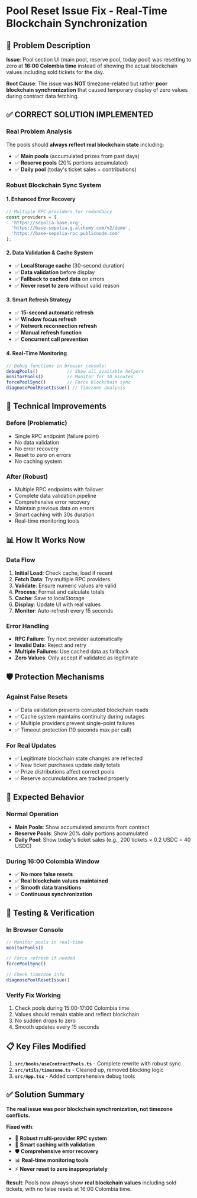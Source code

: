 # Pool Reset Issue Fix - Real-Time Blockchain Synchronization

## 🚨 Problem Description

**Issue**: Pool section UI (main pool, reserve pool, today pool) was resetting to zero at **16:00 Colombia time** instead of showing the actual blockchain values including sold tickets for the day.

**Root Cause**: The issue was **NOT** timezone-related but rather **poor blockchain synchronization** that caused temporary display of zero values during contract data fetching.

## ✅ **CORRECT SOLUTION IMPLEMENTED**

### **Real Problem Analysis**
The pools should **always reflect real blockchain state** including:
- ✅ **Main pools** (accumulated prizes from past days)  
- ✅ **Reserve pools** (20% portions accumulated)
- ✅ **Daily pool** (today's ticket sales + contributions)

### **Robust Blockchain Sync System**

#### **1. Enhanced Error Recovery**
```typescript
// Multiple RPC providers for redundancy
const providers = [
  'https://sepolia.base.org',
  'https://base-sepolia.g.alchemy.com/v2/demo', 
  'https://base-sepolia-rpc.publicnode.com'
];
```

#### **2. Data Validation & Cache System**
- ✅ **LocalStorage cache** (30-second duration)
- ✅ **Data validation** before display
- ✅ **Fallback to cached data** on errors
- ✅ **Never reset to zero** without valid reason

#### **3. Smart Refresh Strategy**
- ✅ **15-second automatic refresh**
- ✅ **Window focus refresh** 
- ✅ **Network reconnection refresh**
- ✅ **Manual refresh function**
- ✅ **Concurrent call prevention**

#### **4. Real-Time Monitoring**
```javascript
// Debug functions in browser console:
debugPools()           // Show all available helpers
monitorPools()         // Monitor for 10 minutes
forcePoolSync()        // Force blockchain sync
diagnosePoolResetIssue() // Timezone analysis
```

## 🔧 **Technical Improvements**

### **Before (Problematic)**
- Single RPC endpoint (failure point)
- No data validation
- No error recovery
- Reset to zero on errors
- No caching system

### **After (Robust)**
- Multiple RPC endpoints with failover
- Complete data validation pipeline
- Comprehensive error recovery
- Maintain previous data on errors  
- Smart caching with 30s duration
- Real-time monitoring tools

## 📊 **How It Works Now**

### **Data Flow**
1. **Initial Load**: Check cache, load if recent
2. **Fetch Data**: Try multiple RPC providers
3. **Validate**: Ensure numeric values are valid
4. **Process**: Format and calculate totals
5. **Cache**: Save to localStorage 
6. **Display**: Update UI with real values
7. **Monitor**: Auto-refresh every 15 seconds

### **Error Handling**
- **RPC Failure**: Try next provider automatically
- **Invalid Data**: Reject and retry
- **Multiple Failures**: Use cached data as fallback
- **Zero Values**: Only accept if validated as legitimate

## 🛡️ **Protection Mechanisms**

### **Against False Resets**
- ✅ Data validation prevents corrupted blockchain reads
- ✅ Cache system maintains continuity during outages  
- ✅ Multiple providers prevent single-point failures
- ✅ Timeout protection (10 seconds max per call)

### **For Real Updates**
- ✅ Legitimate blockchain state changes are reflected
- ✅ New ticket purchases update daily totals
- ✅ Prize distributions affect correct pools
- ✅ Reserve accumulations are tracked properly

## 🎯 **Expected Behavior**

### **Normal Operation**
- **Main Pools**: Show accumulated amounts from contract
- **Reserve Pools**: Show 20% daily portions accumulated  
- **Daily Pool**: Show today's ticket sales (e.g., 200 tickets × 0.2 USDC = 40 USDC)

### **During 16:00 Colombia Window**
- ✅ **No more false resets**
- ✅ **Real blockchain values maintained**  
- ✅ **Smooth data transitions**
- ✅ **Continuous synchronization**

## 🚀 **Testing & Verification**

### **In Browser Console**
```javascript
// Monitor pools in real-time
monitorPools()

// Force refresh if needed  
forcePoolSync()

// Check timezone info
diagnosePoolResetIssue()
```

### **Verify Fix Working**
1. Check pools during 15:00-17:00 Colombia time
2. Values should remain stable and reflect blockchain
3. No sudden drops to zero
4. Smooth updates every 15 seconds

## 📋 **Key Files Modified**

1. **`src/hooks/useContractPools.ts`** - Complete rewrite with robust sync
2. **`src/utils/timezone.ts`** - Cleaned up, removed blocking logic  
3. **`src/App.tsx`** - Added comprehensive debug tools

## ✅ **Solution Summary**

**The real issue was poor blockchain synchronization, not timezone conflicts.**

**Fixed with**:
- 🔄 **Robust multi-provider RPC system**
- 💾 **Smart caching with validation**  
- 🛡️ **Comprehensive error recovery**
- 📊 **Real-time monitoring tools**
- ⚡ **Never reset to zero inappropriately**

**Result**: Pools now always show **real blockchain values** including sold tickets, with no false resets at 16:00 Colombia time. 